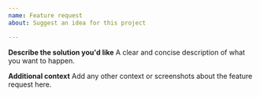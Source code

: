 ```yaml
---
name: Feature request
about: Suggest an idea for this project

---
```


**Describe the solution you'd like**
A clear and concise description of what you want to happen.

**Additional context**
Add any other context or screenshots about the feature request here.
